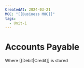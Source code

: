 ```yaml
---
CreatedAt: 2024-03-21
MOC: "[[Business MOC]]"
tags:
  - Unit-1
---
```

# Accounts Payable
Where [[Debit|Credit]] is stored

